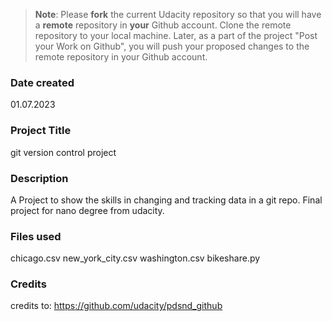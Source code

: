 >**Note**: Please **fork** the current Udacity repository so that you will have a **remote** repository in **your** Github account. Clone the remote repository to your local machine. Later, as a part of the project "Post your Work on Github", you will push your proposed changes to the remote repository in your Github account.

### Date created
01.07.2023

### Project Title
git version control project

### Description
A Project to show the skills in changing and tracking data in a git repo. Final project for nano degree from udacity. 

### Files used
chicago.csv
new_york_city.csv
washington.csv
bikeshare.py

### Credits
credits to: https://github.com/udacity/pdsnd_github
